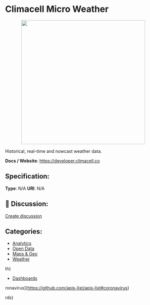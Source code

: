 # Climacell Micro Weather
<p align="center">
    <img width="400" src="https://raw.githubusercontent.com/apis-list/apis-list/apis/climacell-micro-weather/logo_256x256.png" />
</p>

Historical, real-time and nowcast weather data.

**Docs / Website**: https://developer.climacell.co

## Specification:
**Type**:  N/A 
**URI**:  N/A 

## 💬 Discussion:
[Create discussion](link)

## Categories:
- [Analytics](https://github.com/apis-list/apis-list#analytics)
- [Open Data](https://github.com/apis-list/apis-list#open-data)
- [Maps & Geo](https://github.com/apis-list/apis-list#maps-and-geo)
- [Weather](https://github.com/apis-list/apis-list#weather)





th)
- [Dashboards](https://github.com/apis-list/apis-list#dashboards)



ronavirus](https://github.com/apis-list/apis-list#coronavirus)



rds)



